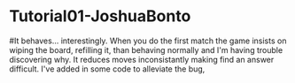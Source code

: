 # Tutorial01-JoshuaBonto
#It  behaves... interestingly.  When you do the first match the game insists on wiping the board, refilling it, than behaving normally and I'm having trouble discovering why.  It reduces moves inconsistantly making find an answer difficult.  I've added in some code to alleviate the bug,  
